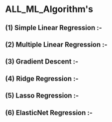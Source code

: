 # ALL_ML_Algorithm's

## (1) Simple Linear Regression  :- 
## (2) Multiple Linear Regression  :- 
## (3) Gradient Descent  :- 
## (4) Ridge Regression :-
## (5) Lasso Regression :-
## (6) ElasticNet Regression :-

